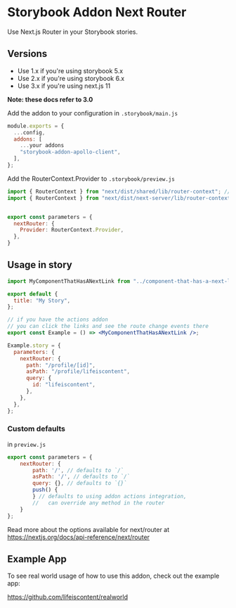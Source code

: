 # Storybook Addon Next Router

Use Next.js Router in your Storybook stories.

## Versions

- Use 1.x if you're using storybook 5.x
- Use 2.x if you're using storybook 6.x
- Use 3.x if you're using next.js 11

**Note: these docs refer to 3.0**


Add the addon to your configuration in `.storybook/main.js`

```js
module.exports = {
  ...config,
  addons: [
    ...your addons
    "storybook-addon-apollo-client",
  ],
};
```

Add the RouterContext.Provider to `.storybook/preview.js`

```js
import { RouterContext } from "next/dist/shared/lib/router-context"; // next 11.2
import { RouterContext } from "next/dist/next-server/lib/router-context"; // next < 11.2


export const parameters = {
  nextRouter: {
    Provider: RouterContext.Provider,
  },
}
```

## Usage in story

```jsx
import MyComponentThatHasANextLink from "../component-that-has-a-next-link";

export default {
  title: "My Story",
};

// if you have the actions addon
// you can click the links and see the route change events there
export const Example = () => <MyComponentThatHasANextLink />;

Example.story = {
  parameters: {
    nextRouter: {
      path: "/profile/[id]",
      asPath: "/profile/lifeiscontent",
      query: {
        id: "lifeiscontent",
      },
    },
  },
};
```

### Custom defaults

in `preview.js`

```js
export const parameters = {
    nextRouter: {
        path: '/', // defaults to `/`
        asPath: '/', // defaults to `/`
        query: {}, // defaults to `{}`
        push() {
        } // defaults to using addon actions integration,
        //   can override any method in the router
    }
};

```

Read more about the options available for next/router at https://nextjs.org/docs/api-reference/next/router

## Example App

To see real world usage of how to use this addon, check out the example app:

https://github.com/lifeiscontent/realworld
